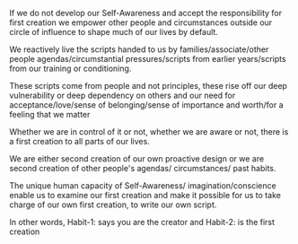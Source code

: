 If we do not develop our Self-Awareness and accept the responsibility for first creation we empower other people and circumstances outside our circle of influence to shape much of our lives by default.

We reactively live the scripts handed to us by families/associate/other people agendas/circumstantial pressures/scripts from earlier years/scripts from our training or conditioning.

These scripts come from people and not principles, these rise off our deep vulnerability or deep dependency on others and our need for acceptance/love/sense of belonging/sense of importance and worth/for a feeling that we matter 

Whether we are in control of it or not, whether we are aware or not, there is a first creation to all parts of our lives. 

We are either second creation of our own proactive design or we are second creation of other people's agendas/ circumstances/ past habits.

The unique human capacity of Self-Awareness/ imagination/conscience enable us to examine our first creation and make it possible for us to take charge of our own first creation, to write our own script.

In other words, Habit-1: says you are the creator  and Habit-2: is the first creation